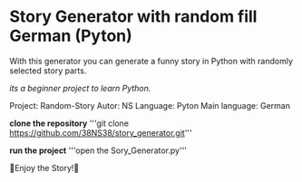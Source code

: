 # Story Generator with random fill German (Pyton)
With this generator you can generate a funny story in Python with randomly selected story parts.

*its a beginner project to learn Python.*

Project: Random-Story
Autor: NS
Language: Pyton
Main language: German

**clone the repository**
'''git clone https://github.com/38NS38/story_generator.git''' 

**run the project**
'''open the Sory_Generator.py'''


📜Enjoy the Story!📜
